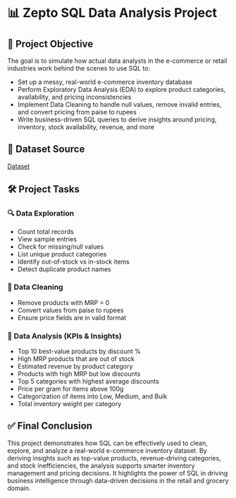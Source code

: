 # 📊 Zepto SQL Data Analysis Project

## 🎯 Project Objective
The goal is to simulate how actual data analysts in the e-commerce or retail industries work behind the scenes to use SQL to:
- Set up a messy, real-world e-commerce inventory database
- Perform Exploratory Data Analysis (EDA) to explore product categories, availability, and pricing inconsistencies
- Implement Data Cleaning to handle null values, remove invalid entries, and convert pricing from paise to rupees
- Write business-driven SQL queries to derive insights around pricing, inventory, stock availability, revenue, and more

## 📁 Dataset Source
[Dataset](https://www.kaggle.com/datasets/palvinder2006/zepto-inventory-dataset/data?select=zepto_v2.csv)

## 🛠️  Project Tasks
### 🔍 Data Exploration
- Count total records
- View sample entries
- Check for missing/null values
- List unique product categories
- Identify out-of-stock vs in-stock items
- Detect duplicate product names
  
### 🧹 Data Cleaning
- Remove products with MRP = 0
- Convert values from paise to rupees
- Ensure price fields are in valid format
  
### 📌 Data Analysis (KPIs & Insights)
- Top 10 best-value products by discount %
- High MRP products that are out of stock
- Estimated revenue by product category
- Products with high MRP but low discounts
- Top 5 categories with highest average discounts
- Price per gram for items above 100g
- Categorization of items into Low, Medium, and Bulk
- Total inventory weight per category

## ✅ Final Conclusion
This project demonstrates how SQL can be effectively used to clean, explore, and analyze a real-world e-commerce inventory dataset. By deriving insights such as top-value products, revenue-driving categories, and stock inefficiencies, the analysis supports smarter inventory management and pricing decisions.
It highlights the power of SQL in driving business intelligence through data-driven decisions in the retail and grocery domain.





  
